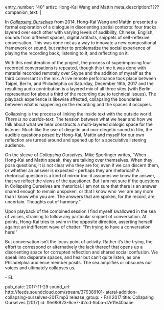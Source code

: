 entry_number: "40"
artist: Hong-Kai Wang and Mattin
meta_description: ​????
companion_text: |
  <p>In <a href="http://www.mattin.org/reviews/collapsing_ourselves.html"><em>Collapsing Ourselves</em></a> from 2014, Hong-Kai Wang and Mattin presented a formal exploration of a dialogue in disorienting spatial contexts: four tracks layered over each other with varying levels of audibility, Chinese, English, sounds from different spaces, digital artifacts, snippets of self-reflexive conversation. This was done not as a way to innovate a new compositional framework or sound, but rather to problematize the social experience of playing the recording back, listening to it, and reflecting on it.
  </p>
  <p>With this next iteration of the project, the process of superimposing four recorded conversations is repeated, though this time it was done with material recorded remotely over Skype and the addition of myself as the third conversant in the mix. A live remote performance took place between Taipei, Berlin, and Philadelphia on Saturday, December 16th, 2017 and the resulting audio contribution is a layered mix of all three sites (with Berlin represented for about a third of the recording due to technical issues). The playback experience is likewise affected, collapsing the boundaries between what is happening on the recording and the spaces it occupies.
  </p>
  <p>Collapsing is the process of linking the inside text with the outside world. <em>There is no outside-text</em>. The tension between what we hear and how we talk about what we hear constructs a multi-layered dialogic space for the listener. Much like the use of diegetic and non-diegetic sound in film, the audible questions posed by Hong-Kai, Mattin and myself for our own reflection are turned around and opened up for a speculative listening audience.
  </p>
  <p>On the sleeve of <em>Collapsing Ourselves</em>, Mike Sperlinger writes, “When Hong-Kai and Mattin speak, they are talking over themselves. When they pose questions, it is not clear who they are for, even if we can discern them, or whether an answer is expected - perhaps they are rhetorical? A rhetorical question is a kind of mirror too: it assumes we know the answer, that we reflect the views of the questioner. But I am not sure if the questions in Collapsing Ourselves are rhetorical. I am not sure that there is an answer shared enough to remain unspoken, or that I know who ‘we’ are any more than I know who you are. The answers that are spoken, for the record, are uncertain. Thoughts out of harmony.”
  </p>
  <p>Upon playback of the combined session I find myself swallowed in the sea of voices, straining to follow any particular snippet of conversation. At points, Hong-Kai tries to swim in the opposite direction, asserting herself against an indifferent wave of chatter: “I’m trying to have a conversation here!”
  </p>
  <p>But conversation isn’t the locus point of activity. Rather it’s the trying, the effort to correspond or alternatively the lack thereof that opens up a disorienting space for corrupted reflection and shared social confusion. We speak into disparate spaces, and hear but can’t quite listen, as one Philadelphia audience member posits. The sea amplifies or obscures our voices and ultimately collapses us.
  </p>
  <p>- EL
  </p>
pub_date: 2017-11-29
sound_url: http://feeds.soundcloud.com/stream/379389101-lateral-addition-collapsing-ourselves-2017.mp3
release_group:
  - Fall 2017
title: Collapsing Ourselves (2017)
id: f9e98923-6ce7-42cd-9aba-d7e11e40aa5e

